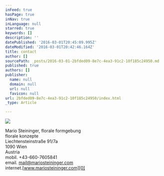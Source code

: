 ```yaml
---
inFeed: true
hasPage: true
inNav: true
inLanguage: null
starred: true
keywords: []
description: ''
datePublished: '2016-03-01T20:45:09.995Z'
dateModified: '2016-03-01T20:42:46.164Z'
title: contact
author: []
sourcePath: _posts/2016-03-01-2bfded09-8e7c-4ea3-91c2-10f185c24950.md
published: true
authors: []
publisher:
  name: null
  domain: null
  url: null
  favicon: null
url: 2bfded09-8e7c-4ea3-91c2-10f185c24950/index.html
_type: Article

---
```

![](https://the-grid-user-content.s3-us-west-2.amazonaws.com/7b7c0f8c-f0f8-458b-b490-7d87a79df305.jpg)

Mario Steininger, florale formgebung  
florale konzepte  
Liechtensteinstraße 91/7a  
1090 Wien  
Austria  
mobil. +43-660-7605841  
email. mail@mariosteininger.com  
internet.[www.mariosteininger.com][0]

[0]: http://www.mariosteininger.com/